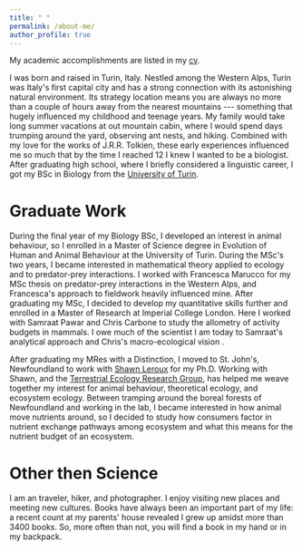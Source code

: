 ```yaml
---
title: " "
permalink: /about-me/
author_profile: true
---
```


My academic accomplishments are listed in my [cv](https://matteorizzuto.github.io/cv/).

I was born and raised in Turin, Italy. Nestled among the Western Alps, Turin was Italy's first capital city and has a strong connection with its astonishing natural environment. Its strategy location means you are always no more than a couple of hours away from the nearest mountains --- something that hugely influenced my childhood and teenage years. My family would take long summer vacations at out mountain cabin, where I would spend days trumping around the yard, observing ant nests, and hiking. Combined with my love for the works of J.R.R. Tolkien, these early experiences influenced me so much that by the time I reached 12 I knew I wanted to be a biologist. After graduating high school, where I briefly considered a linguistic career, I got my BSc in Biology from the [University of Turin](www.unito.it/en).

# Graduate Work
During the final year of my Biology BSc, I developed an interest in animal behaviour, so I enrolled in a Master of Science degree in Evolution of Human and Animal Behaviour at the University of Turin. During the MSc's two years, I became interested in mathematical theory applied to ecology and to predator-prey interactions. I worked with Francesca Marucco for my MSc thesis on predator-prey interactions in the Western Alps, and Francesca's approach to fieldwork heavily influenced mine. After graduating my MSc, I decided to develop my quantitative skills further and enrolled in a Master of Research at Imperial College London. Here I worked with Samraat Pawar and Chris Carbone to study the allometry of activity budgets in mammals. I owe much of the scientist I am today to Samraat's analytical approach and Chris's macro-ecological vision .

After graduating my MRes with a Distinction, I moved to St. John's, Newfoundland to work with [Shawn Leroux](http://shawnleroux.wixsite.com/lerouxlab) for my Ph.D. Working with Shawn, and the [Terrestrial Ecology Research Group](https://terrestrialecologyresearchgroup.weebly.com), has helped me weave together my interest for animal behaviour, theoretical ecology, and ecosystem ecology. Between tramping around the boreal forests of Newfoundland and working in the lab, I became interested in how animal move nutrients around, so I decided to study how consumers factor in nutrient exchange pathways among ecosystem and what this means for the nutrient budget of an ecosystem.


# Other then Science
I am an traveler, hiker, and photographer. I enjoy visiting new places and meeting new cultures. Books have always been an important part of my life: a recent count at my parents' house revealed I grew up amidst more than 3400 books. So, more often than not, you will find a book in my hand or in my backpack. 

